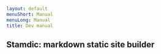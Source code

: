 ```yaml
layout: default
menuShort: Manual
menuLong: Manual
title: Dev manual
```
<!--config-->
## Stamdic: markdown static site builder
